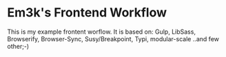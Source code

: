 # Em3k's Frontend Workflow
This is my example frontent worflow.
It is based on:
Gulp,
LibSass,
Browserify,
Browser-Sync,
Susy/Breakpoint,
Typi,
modular-scale
..and few other;-)  
